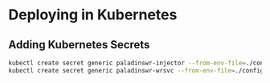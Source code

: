# Deploying in Kubernetes

## Adding Kubernetes Secrets
```sh
kubectl create secret generic paladinswr-injector --from-env-file=./config/k8s/paladinswr/secrets.injector.env -n paladinswr
kubectl create secret generic paladinswr-wrsvc --from-env-file=./config/k8s/paladinswr/secrets.wrsvc.env -n paladinswr
```